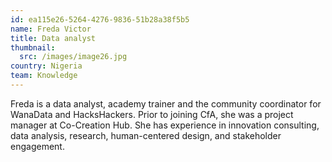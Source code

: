 ```yaml
---
id: ea115e26-5264-4276-9836-51b28a38f5b5
name: Freda Victor
title: Data analyst
thumbnail:
  src: /images/image26.jpg
country: Nigeria
team: Knowledge
---
```


Freda is a data analyst, academy trainer and the community coordinator for WanaData and HacksHackers. Prior to joining CfA, she was a project manager at Co-Creation Hub. She has experience in innovation consulting, data analysis, research, human-centered design, and stakeholder engagement.
